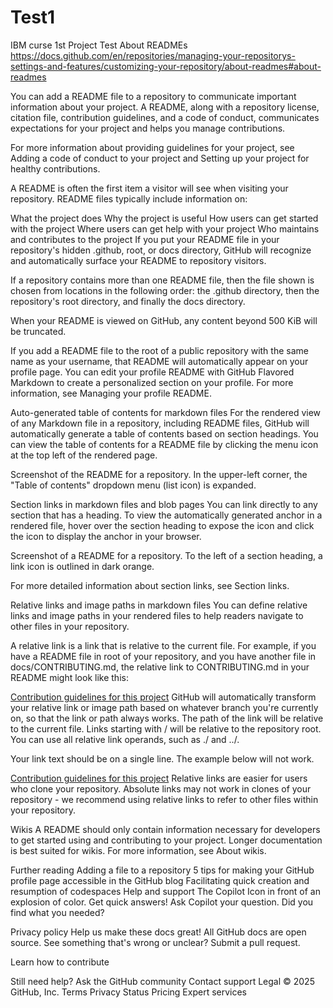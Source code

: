 # Test1
IBM curse 1st Project Test 
About READMEs
https://docs.github.com/en/repositories/managing-your-repositorys-settings-and-features/customizing-your-repository/about-readmes#about-readmes

You can add a README file to a repository to communicate important information about your project. A README, along with a repository license, citation file, contribution guidelines, and a code of conduct, communicates expectations for your project and helps you manage contributions.

For more information about providing guidelines for your project, see Adding a code of conduct to your project and Setting up your project for healthy contributions.

A README is often the first item a visitor will see when visiting your repository. README files typically include information on:

What the project does
Why the project is useful
How users can get started with the project
Where users can get help with your project
Who maintains and contributes to the project
If you put your README file in your repository's hidden .github, root, or docs directory, GitHub will recognize and automatically surface your README to repository visitors.

If a repository contains more than one README file, then the file shown is chosen from locations in the following order: the .github directory, then the repository's root directory, and finally the docs directory.

When your README is viewed on GitHub, any content beyond 500 KiB will be truncated.

If you add a README file to the root of a public repository with the same name as your username, that README will automatically appear on your profile page. You can edit your profile README with GitHub Flavored Markdown to create a personalized section on your profile. For more information, see Managing your profile README.

Auto-generated table of contents for markdown files
For the rendered view of any Markdown file in a repository, including README files, GitHub will automatically generate a table of contents based on section headings. You can view the table of contents for a README file by clicking the  menu icon at the top left of the rendered page.

Screenshot of the README for a repository. In the upper-left corner, the "Table of contents" dropdown menu (list icon) is expanded.

Section links in markdown files and blob pages
You can link directly to any section that has a heading. To view the automatically generated anchor in a rendered file, hover over the section heading to expose the  icon and click the icon to display the anchor in your browser.

Screenshot of a README for a repository. To the left of a section heading, a link icon is outlined in dark orange.

For more detailed information about section links, see Section links.

Relative links and image paths in markdown files
You can define relative links and image paths in your rendered files to help readers navigate to other files in your repository.

A relative link is a link that is relative to the current file. For example, if you have a README file in root of your repository, and you have another file in docs/CONTRIBUTING.md, the relative link to CONTRIBUTING.md in your README might look like this:

[Contribution guidelines for this project](docs/CONTRIBUTING.md)
GitHub will automatically transform your relative link or image path based on whatever branch you're currently on, so that the link or path always works. The path of the link will be relative to the current file. Links starting with / will be relative to the repository root. You can use all relative link operands, such as ./ and ../.

Your link text should be on a single line. The example below will not work.

[Contribution
guidelines for this project](docs/CONTRIBUTING.md)
Relative links are easier for users who clone your repository. Absolute links may not work in clones of your repository - we recommend using relative links to refer to other files within your repository.

Wikis
A README should only contain information necessary for developers to get started using and contributing to your project. Longer documentation is best suited for wikis. For more information, see About wikis.

Further reading
Adding a file to a repository
5 tips for making your GitHub profile page accessible in the GitHub blog
Facilitating quick creation and resumption of codespaces
Help and support
The Copilot Icon in front of an explosion of color.
Get quick answers!
Ask Copilot your question.
Did you find what you needed?

Privacy policy
Help us make these docs great!
All GitHub docs are open source. See something that's wrong or unclear? Submit a pull request.

Learn how to contribute

Still need help?
Ask the GitHub community
Contact support
Legal
© 2025 GitHub, Inc.
Terms
Privacy
Status
Pricing
Expert services

